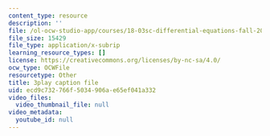 ```yaml
---
content_type: resource
description: ''
file: /ol-ocw-studio-app/courses/18-03sc-differential-equations-fall-2011/ecd9c732766f5034906ae65ef041a332_zmzyW1rP-hk.vtt
file_size: 15429
file_type: application/x-subrip
learning_resource_types: []
license: https://creativecommons.org/licenses/by-nc-sa/4.0/
ocw_type: OCWFile
resourcetype: Other
title: 3play caption file
uid: ecd9c732-766f-5034-906a-e65ef041a332
video_files:
  video_thumbnail_file: null
video_metadata:
  youtube_id: null
---
```

